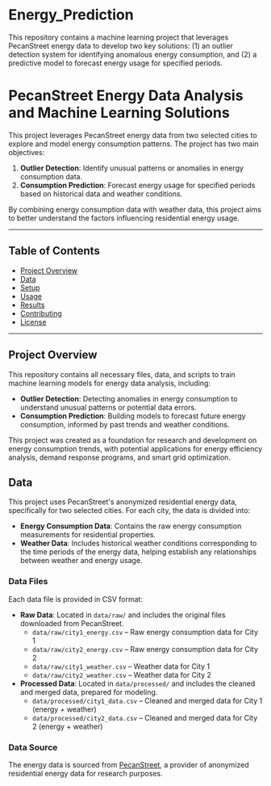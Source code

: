 # Energy_Prediction
This repository contains a machine learning project that leverages PecanStreet energy data to develop two key solutions: (1) an outlier detection system for identifying anomalous energy consumption, and (2) a predictive model to forecast energy usage for specified periods.

# PecanStreet Energy Data Analysis and Machine Learning Solutions

This project leverages PecanStreet energy data from two selected cities to explore and model energy consumption patterns. The project has two main objectives:
1. **Outlier Detection**: Identify unusual patterns or anomalies in energy consumption data.
2. **Consumption Prediction**: Forecast energy usage for specified periods based on historical data and weather conditions.

By combining energy consumption data with weather data, this project aims to better understand the factors influencing residential energy usage.

---

## Table of Contents
- [Project Overview](#project-overview)
- [Data](#data)
- [Setup](#setup)
- [Usage](#usage)
- [Results](#results)
- [Contributing](#contributing)
- [License](#license)

---

## Project Overview

This repository contains all necessary files, data, and scripts to train machine learning models for energy data analysis, including:
- **Outlier Detection**: Detecting anomalies in energy consumption to understand unusual patterns or potential data errors.
- **Consumption Prediction**: Building models to forecast future energy consumption, informed by past trends and weather conditions.

This project was created as a foundation for research and development on energy consumption trends, with potential applications for energy efficiency analysis, demand response programs, and smart grid optimization.

## Data

This project uses PecanStreet's anonymized residential energy data, specifically for two selected cities. For each city, the data is divided into:
- **Energy Consumption Data**: Contains the raw energy consumption measurements for residential properties.
- **Weather Data**: Includes historical weather conditions corresponding to the time periods of the energy data, helping establish any relationships between weather and energy usage.

### Data Files

Each data file is provided in CSV format:
- **Raw Data**: Located in `data/raw/` and includes the original files downloaded from PecanStreet.
  - `data/raw/city1_energy.csv` – Raw energy consumption data for City 1
  - `data/raw/city2_energy.csv` – Raw energy consumption data for City 2
  - `data/raw/city1_weather.csv` – Weather data for City 1
  - `data/raw/city2_weather.csv` – Weather data for City 2
- **Processed Data**: Located in `data/processed/` and includes the cleaned and merged data, prepared for modeling.
  - `data/processed/city1_data.csv` – Cleaned and merged data for City 1 (energy + weather)
  - `data/processed/city2_data.csv` – Cleaned and merged data for City 2 (energy + weather)

### Data Source

The energy data is sourced from [PecanStreet](https://www.pecanstreet.org/), a provider of anonymized residential energy data for research purposes.

